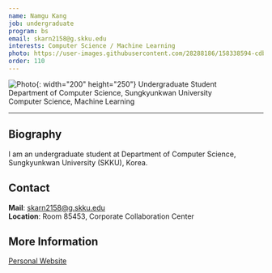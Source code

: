 ```yaml
---
name: Namgu Kang
job: undergraduate
program: bs
email: skarn2158@g.skku.edu
interests: Computer Science / Machine Learning
photo: https://user-images.githubusercontent.com/28288186/158338594-cdb8c7e0-2022-4c05-8261-19f4ef3f03f2.jpg
order: 110
---
```


![Photo](https://user-images.githubusercontent.com/28288186/158338594-cdb8c7e0-2022-4c05-8261-19f4ef3f03f2.jpg){: width="200" height="250"}
Undergraduate Student<br>Department of Computer Science, Sungkyunkwan University<br>Computer Science, Machine Learning

<hr>

## Biography
I am an undergraduate student at Department of Computer Science, Sungkyunkwan University (SKKU), Korea. 

## Contact
**Mail**: skarn2158@g.skku.edu<br>
**Location**: Room 85453, Corporate Collaboration Center

## More Information
[Personal Website](https://github.com/Nam-gu)